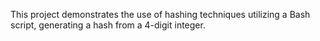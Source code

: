 This project demonstrates the use of hashing techniques utilizing a Bash script, generating a hash from a 4-digit integer.
